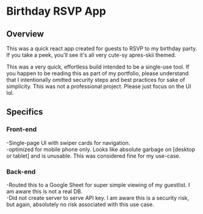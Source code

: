 # Birthday RSVP App

## Overview
This was a quick react app created for guests to RSVP to my birthday party. If you take a peek, you'll see it's all very cute-sy apres-skii themed.   

This was a very quick, effortless build intended to be a single-use tool. If you happen to be reading this as part of my portfolio, please understand that I intentionally omitted security steps and best practices for sake of simplicity. This was not a professional project. Please just focus on the UI lol.

## Specifics
### Front-end
-Single-page UI with swiper cards for navigation.  
-optimized for mobile phone only. Looks like absolute garbage on [desktop or tablet] and is unusable. This was considered fine for my use-case.

### Back-end
-Routed this to a Google Sheet for super simple viewing of my guestlist. I am aware this is not a real DB.  
-Did not create server to serve API key. I am aware this is a security risk, but again, absolutely no risk associated with this use case.
